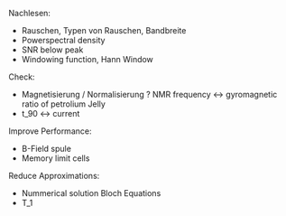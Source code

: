 Nachlesen:
* Rauschen, Typen von Rauschen, Bandbreite
* Powerspectral density
* SNR below peak
* Windowing function, Hann Window

Check:
* Magnetisierung / Normalisierung
? NMR frequency <-> gyromagnetic ratio of petrolium Jelly
* t_90 <-> current

Improve Performance:
* B-Field spule
* Memory limit cells

Reduce Approximations:
* Nummerical solution Bloch Equations
* T_1
